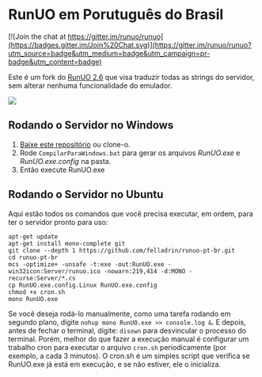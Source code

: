 # RunUO em Porutuguês do Brasil

[![Join the chat at https://gitter.im/runuo/runuo](https://badges.gitter.im/Join%20Chat.svg)](https://gitter.im/runuo/runuo?utm_source=badge&utm_medium=badge&utm_campaign=pr-badge&utm_content=badge)

Este é um fork do [RunUO 2.6](https://github.com/runuo/runuo/tree/releases/2.6) que visa traduzir todas as strings do servidor, sem alterar nenhuma funcionalidade do emulador.

![](http://i.imgur.com/mccrlR0.png)

## Rodando o Servidor no Windows

1. [Baixe este repositório](https://github.com/felladrin/last-wish/archive/master.zip) ou clone-o.
2. Rode `CompilarParaWindows.bat` para gerar os arquivos *RunUO.exe* e *RunUO.exe.config* na pasta.
3. Então execute RunUO.exe

## Rodando o Servidor no Ubuntu

Aqui estão todos os comandos que você precisa executar, em ordem, para ter o servidor pronto para uso:

    apt-get update
    apt-get install mono-complete git
    git clone --depth 1 https://github.com/felladrin/runuo-pt-br.git
    cd runuo-pt-br
    mcs -optimize+ -unsafe -t:exe -out:RunUO.exe -win32icon:Server/runuo.ico -nowarn:219,414 -d:MONO -recurse:Server/*.cs
    cp RunUO.exe.config.Linux RunUO.exe.config
    chmod +x cron.sh
    mono RunUO.exe

Se você deseja rodá-lo manualmente, como uma tarefa rodando em segundo plano, digite `nohup mono RunUO.exe >> console.log &`. E depois, antes de fechar o terminal, digite: `disown` para desvincular o processo do terminal. Porém, melhor do que fazer a execução manual é configurar um trabalho cron para executar o arquivo `cron.sh` periodicamente (por exemplo, a cada 3 minutos). O cron.sh é um simples script que verifica se RunUO.exe já está em execução, e se não estiver, ele o inicializa.